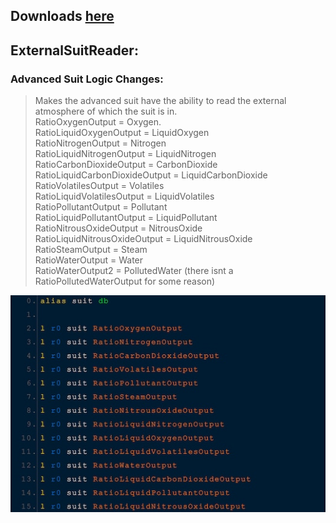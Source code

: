 ## Downloads [here](/Build/x64/Release)

## ExternalSuitReader:
### Advanced Suit Logic Changes:
> Makes the advanced suit have the ability to read the external atmosphere of which the suit is in. <br>
> RatioOxygenOutput = Oxygen.<br>
> RatioLiquidOxygenOutput = LiquidOxygen<br>
> RatioNitrogenOutput = Nitrogen<br>
> RatioLiquidNitrogenOutput = LiquidNitrogen<br>
> RatioCarbonDioxideOutput = CarbonDioxide<br>
> RatioLiquidCarbonDioxideOutput = LiquidCarbonDioxide<br>
> RatioVolatilesOutput = Volatiles<br>
> RatioLiquidVolatilesOutput = LiquidVolatiles<br>
> RatioPollutantOutput = Pollutant<br>
> RatioLiquidPollutantOutput = LiquidPollutant<br>
> RatioNitrousOxideOutput = NitrousOxide<br>
> RatioLiquidNitrousOxideOutput = LiquidNitrousOxide<br>
> RatioSteamOutput = Steam<br>
> RatioWaterOutput = Water<br>
> RatioWaterOutput2 = PollutedWater (there isnt a RatioPollutedWaterOutput for some reason)

![Image](../../Images/ESR/code.png)